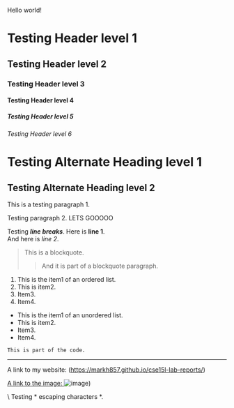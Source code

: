 Hello world!

# Testing Header level 1

## Testing Header level 2

### Testing Header level 3

#### Testing Header level 4

##### Testing Header level 5

###### Testing Header level 6

Testing Alternate Heading level 1
======

Testing Alternate Heading level 2
----

This is a testing paragraph 1.

Testing paragraph 2. LETS GOOOOO

Testing ***line breaks***. Here is **line 1**.  
And here is *line 2*.  

> This is a blockquote.
> 
>> And it is part of a blockquote paragraph.

1. This is the item1 of an ordered list.
2. This is item2.
3. Item3.
4. Item4.

- This is the item1 of an unordered list.
- This is item2. 
- Item3.
- Item4.

`This is part of the code.`

***  

A link to my website: (https://markh857.github.io/cse15l-lab-reports/)

[A link to the image: ](https://mdg.imgix.net/assets/images/san-juan-mountains.jpg?auto=format&fit=clip&q=40&w=1080)
![image](https://mdg.imgix.net/assets/images/san-juan-mountains.jpg?auto=format&fit=clip&q=40&w=1080))

\ Testing * escaping characters *.
